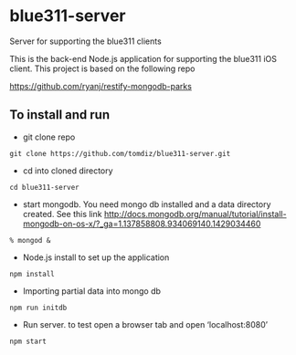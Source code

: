 # blue311-server

Server for supporting the blue311 clients

This is the back-end Node.js application for supporting the blue311 iOS client. This project is based on the following repo

https://github.com/ryanj/restify-mongodb-parks

## To install and run

* git clone repo

```
git clone https://github.com/tomdiz/blue311-server.git
```

* cd into cloned directory

```
cd blue311-server
```

* start mongodb. You need mongo db installed and a data directory created. See this link
http://docs.mongodb.org/manual/tutorial/install-mongodb-on-os-x/?_ga=1.137858808.934069140.1429034460

```
% mongod &
```

* Node.js install to set up the application

```
npm install
```

* Importing partial data into mongo db

```
npm run initdb
```

* Run server. to test open a browser tab and open ‘localhost:8080’

```
npm start
```


